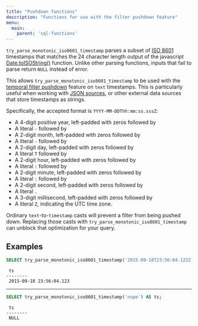 ```yaml
---
title: "Pushdown functions"
description: "Functions for use with the filter pushdown feature"
menu:
  main:
    parent: 'sql-functions'
---
```


`try_parse_monotonic_iso8601_timestamp` parses a subset of [ISO 8601]
timestamps that matches the 24 character length output
of the javascript [Date.toISOString()] function.
Unlike other parsing functions, inputs that fail to parse return `NULL`
instead of error.

This allows `try_parse_monotonic_iso8601_timestamp` to be used with
the [temporal filter pushdown] feature on `text` timestamps.
This is particularly useful when working with
[JSON sources](/sql/create-source/#json),
or other external data sources that store timestamps as strings.

Specifically, the accepted format is `YYYY-MM-DDThh:mm:ss.sssZ`:

- A 4-digit positive year, left-padded with zeros followed by
- A literal `-` followed by
- A 2-digit month, left-padded with zeros followed by
- A literal `-` followed by
- A 2-digit day, left-padded with zeros followed by
- A literal `T` followed by
- A 2-digit hour, left-padded with zeros followed by
- A literal `:` followed by
- A 2-digit minute, left-padded with zeros followed by
- A literal `:` followed by
- A 2-digit second, left-padded with zeros followed by
- A literal `.`
- A 3-digit millisecond, left-padded with zeros followed by
- A literal `Z`, indicating the UTC time zone.

Ordinary `text`-to-`timestamp` casts will prevent a filter from being pushed down.
Replacing those casts with `try_parse_monotonic_iso8601_timestamp` can unblock that
optimization for your query.

## Examples

```sql
SELECT try_parse_monotonic_iso8601_timestamp('2015-09-18T23:56:04.123Z') AS ts;
```
```nofmt
 ts
--------
 2015-09-18 23:56:04.123
```

 <hr/>

```sql
SELECT try_parse_monotonic_iso8601_timestamp('nope') AS ts;
```
```nofmt
 ts
--------
 NULL
```

[ISO 8601]: https://en.wikipedia.org/wiki/ISO_8601
[Date.toISOString()]: https://developer.mozilla.org/en-US/docs/Web/JavaScript/Reference/Global_Objects/Date/toISOString
[temporal filter pushdown]: /transform-data/patterns/temporal-filters/#temporal-filter-pushdown
[jsonb]: /sql/types/jsonb/
